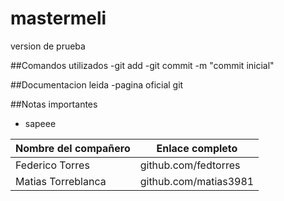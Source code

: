 # mastermeli
version de prueba


##Comandos utilizados
-git add
-git commit -m "commit inicial"


##Documentacion leida
-pagina oficial git

##Notas importantes
- sapeee

Nombre del compañero | Enlace completo
-------------------- | ---------------
Federico Torres | github.com/fedtorres
Matias Torreblanca | github.com/matias3981


